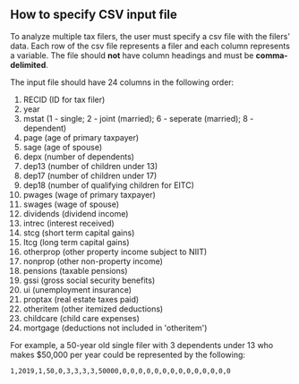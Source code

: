 How to specify CSV input file
------

To analyze multiple tax filers, the user must specify a csv file with the filers' data. Each row of the csv file represents a filer and each column represents a variable. The file should **not** have column headings and must be **comma-delimited**. 

The input file should have 24 columns in the following order:

1. RECID (ID for tax filer)
2. year
3. mstat (1 - single; 2 - joint (married); 6 - seperate (married); 8 - dependent)
4. page (age of primary taxpayer)
5. sage (age of spouse)
6. depx (number of dependents)
7. dep13 (number of children under 13)
8. dep17 (number of children under 17)
9. dep18 (number of qualifying children for EITC)
10. pwages (wage of primary taxpayer)
11. swages (wage of spouse)
12. dividends (dividend income)
13. intrec (interest received)
14. stcg (short term capital gains)
15. ltcg (long term capital gains)
16. otherprop (other property income subject to NIIT)
17. nonprop (other non-property income)
18. pensions (taxable pensions)
19. gssi (gross social security benefits)
20. ui (unemployment insurance)
21. proptax (real estate taxes paid)
22. otheritem (other itemized deductions)
23. childcare (child care expenses)
24. mortgage (deductions not included in 'otheritem')

For example, a 50-year old single filer with 3 dependents under 13 who makes $50,000 per year could be represented by the following:

```
1,2019,1,50,0,3,3,3,3,50000,0,0,0,0,0,0,0,0,0,0,0,0,0,0
```
